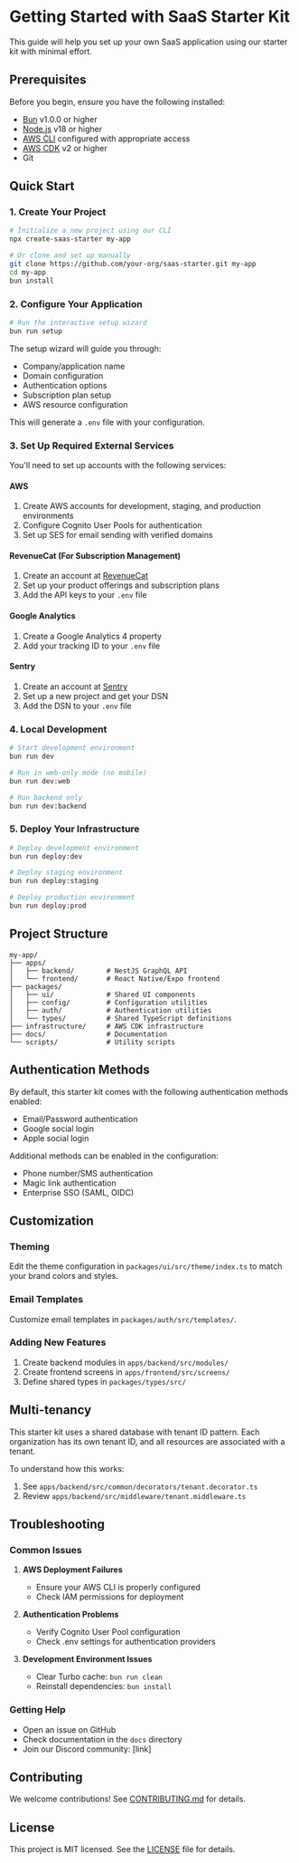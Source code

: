 # Getting Started with SaaS Starter Kit

This guide will help you set up your own SaaS application using our starter kit with minimal effort.

## Prerequisites

Before you begin, ensure you have the following installed:

- [Bun](https://bun.sh/) v1.0.0 or higher
- [Node.js](https://nodejs.org/) v18 or higher
- [AWS CLI](https://aws.amazon.com/cli/) configured with appropriate access
- [AWS CDK](https://aws.amazon.com/cdk/) v2 or higher
- Git

## Quick Start

### 1. Create Your Project

```bash
# Initialize a new project using our CLI
npx create-saas-starter my-app

# Or clone and set up manually
git clone https://github.com/your-org/saas-starter.git my-app
cd my-app
bun install
```

### 2. Configure Your Application

```bash
# Run the interactive setup wizard
bun run setup
```

The setup wizard will guide you through:
- Company/application name
- Domain configuration
- Authentication options
- Subscription plan setup
- AWS resource configuration

This will generate a `.env` file with your configuration.

### 3. Set Up Required External Services

You'll need to set up accounts with the following services:

#### AWS
1. Create AWS accounts for development, staging, and production environments
2. Configure Cognito User Pools for authentication
3. Set up SES for email sending with verified domains

#### RevenueCat (For Subscription Management)
1. Create an account at [RevenueCat](https://www.revenuecat.com/)
2. Set up your product offerings and subscription plans
3. Add the API keys to your `.env` file

#### Google Analytics
1. Create a Google Analytics 4 property
2. Add your tracking ID to your `.env` file

#### Sentry
1. Create an account at [Sentry](https://sentry.io/)
2. Set up a new project and get your DSN
3. Add the DSN to your `.env` file

### 4. Local Development

```bash
# Start development environment
bun run dev

# Run in web-only mode (no mobile)
bun run dev:web

# Run backend only
bun run dev:backend
```

### 5. Deploy Your Infrastructure

```bash
# Deploy development environment
bun run deploy:dev

# Deploy staging environment
bun run deploy:staging

# Deploy production environment
bun run deploy:prod
```

## Project Structure

```
my-app/
├── apps/
│   ├── backend/        # NestJS GraphQL API
│   └── frontend/       # React Native/Expo frontend
├── packages/
│   ├── ui/             # Shared UI components
│   ├── config/         # Configuration utilities
│   ├── auth/           # Authentication utilities
│   └── types/          # Shared TypeScript definitions
├── infrastructure/     # AWS CDK infrastructure
├── docs/               # Documentation
└── scripts/            # Utility scripts
```

## Authentication Methods

By default, this starter kit comes with the following authentication methods enabled:

- Email/Password authentication
- Google social login
- Apple social login

Additional methods can be enabled in the configuration:
- Phone number/SMS authentication
- Magic link authentication
- Enterprise SSO (SAML, OIDC)

## Customization

### Theming

Edit the theme configuration in `packages/ui/src/theme/index.ts` to match your brand colors and styles.

### Email Templates

Customize email templates in `packages/auth/src/templates/`.

### Adding New Features

1. Create backend modules in `apps/backend/src/modules/`
2. Create frontend screens in `apps/frontend/src/screens/`
3. Define shared types in `packages/types/src/`

## Multi-tenancy

This starter kit uses a shared database with tenant ID pattern. Each organization has its own tenant ID, and all resources are associated with a tenant.

To understand how this works:
1. See `apps/backend/src/common/decorators/tenant.decorator.ts`
2. Review `apps/backend/src/middleware/tenant.middleware.ts`

## Troubleshooting

### Common Issues

1. **AWS Deployment Failures**
   - Ensure your AWS CLI is properly configured
   - Check IAM permissions for deployment

2. **Authentication Problems**
   - Verify Cognito User Pool configuration
   - Check .env settings for authentication providers

3. **Development Environment Issues**
   - Clear Turbo cache: `bun run clean`
   - Reinstall dependencies: `bun install`

### Getting Help

- Open an issue on GitHub
- Check documentation in the `docs` directory
- Join our Discord community: [link]

## Contributing

We welcome contributions! See [CONTRIBUTING.md](./CONTRIBUTING.md) for details.

## License

This project is MIT licensed. See the [LICENSE](./LICENSE) file for details.